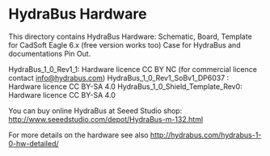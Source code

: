 HydraBus Hardware
========

This directory contains HydraBus Hardware: 
Schematic, Board, Template for CadSoft Eagle 6.x (free version works too)
Case for HydraBus and documentations Pin Out.

HydraBus_1_0_Rev1_1: Hardware licence CC BY NC (for commercial licence contact info@hydrabus.com)
HydraBus_1_0_Rev1_SoBv1_DP6037 : Hardware licence CC BY-SA 4.0
HydraBus_1_0_Shield_Template_Rev0: Hardware licence CC BY-SA 4.0

You can buy online HydraBus at Seeed Studio shop: 
http://www.seeedstudio.com/depot/HydraBus-m-132.html

For more details on the hardware see also http://hydrabus.com/hydrabus-1-0-hw-detailed/
